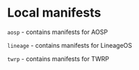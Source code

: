 # Local manifests

`aosp` - contains manifests for AOSP

`lineage` - contains manifests for LineageOS

`twrp` - contains manifests for TWRP
